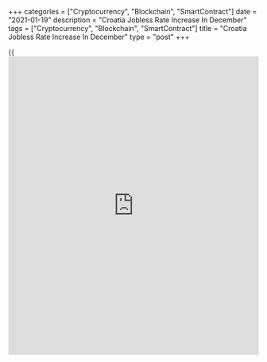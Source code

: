 +++
categories = ["Cryptocurrency", "Blockchain", "SmartContract"]
date = "2021-01-19"
description = "Croatia Jobless Rate Increase In December"
tags = ["Cryptocurrency", "Blockchain", "SmartContract"]
title = "Croatia Jobless Rate Increase In December"
type = "post"
+++

{{<iframe id="large-banner" src="https://www.bounty.group/#slide=14.0" width="100%" height="600" scrolling="no" style="border: 0px solid rgb(216, 221, 230); border-radius: 3px;">}}

Croatia's unemployment rate rose in December from the previous month,
figures from the Croatian Bureau of Statistics showed on Tuesday.

The registered unemployment rate increased to 9.5 percent in December
from 9.3 percent in November.

The number of unemployed persons increased 2.1 percent to 159,845 in
December from 156,550 in the previous month.

Employment rose to 1.527 million persons in December from 1.525 million
in the preceding month, data showed.

In the period from January to December, as compared to the same period
of the previous year, the total number of persons in employment
decreased by 1.9 percent.

For comments and feedback [contact](https://www.playgroundfx.com/contact/): editorial@rtt[news](https://www.letsplayfx.com/blog/forex-news-website/).com

[Economic News][1]

 **What parts of the world are seeing the best (and worst) economic
performances lately? Click[here][2] to check out our [Econ Scorecard][2]
and find out! See up-to-the-moment [ranking](https://www.playgroundfx.com/blog/crypto-exchange-ranking/)s for the best and worst
performers in [GDP][3], [unemployment rate][4], [inflation][5] and much
more.**

   1. www.rtt[news](https://www.letsplayfx.com/blog/forex-news-website/).com/Content/EconomicNews.aspx
   2. www.rtt[news](https://www.letsplayfx.com/blog/forex-news-website/).com/economic-scorecard/world-rank/retail-sales/highest-performance.aspx
   3. www.rtt[news](https://www.letsplayfx.com/blog/forex-news-website/).com/economic-scorecard/world-rank/GDP/highest-performance.aspx
   4. www.rtt[news](https://www.letsplayfx.com/blog/forex-news-website/).com/economic-scorecard/world-rank/unemployment-rate/lowest-performance.aspx
   5. www.rtt[news](https://www.letsplayfx.com/blog/forex-news-website/).com/economic-scorecard/world-rank/CPI/highest-performance.aspx